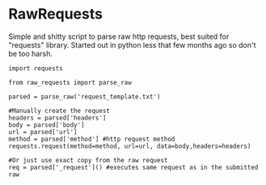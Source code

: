 # RawRequests

Simple and shitty script to parse raw http requests, best suited for "requests" library. Started out in python less that few months ago so don't be too harsh.

    import requests
    
    from raw_requests import parse_raw
    
    parsed = parse_raw('request_template.txt')
    
    #Manually create the request
    headers = parsed['headers']
    body = parsed['body'] 
    url = parsed['url'] 
    method = parsed['method'] #http request method
    requests.request(method=method, url=url, data=body,headers=headers)
		
    #Or just use exact copy from the raw request
    req = parsed['_request']() #executes same request as in the submitted raw
